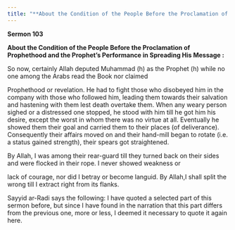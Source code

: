 ```yaml
---
title: "**About the Condition of the People Before the Proclamation of Prophethood and the Prophet’s Performance in Spreading His Message :**" 
---
```

**Sermon 103**

**About the Condition of the People Before the Proclamation of Prophethood and the Prophet’s Performance in Spreading His Message :**

So now, certainly Allah deputed Muhammad \(h\) as the Prophet \(h\) while no one among the Arabs read the Book nor claimed

Prophethood or revelation\. He had to fight those who disobeyed him in the company with those who followed him, leading them towards their salvation and hastening with them lest death overtake them\. When any weary person sighed or a distressed one stopped, he stood with him till he got him his desire, except the worst in whom there was no virtue at all\. Eventually he showed them their goal and carried them to their places \(of deliverance\)\. Consequently their affairs moved on and their hand\-mill began to rotate \(i\.e\. a status gained strength\), their spears got straightened\.

By Allah, I was among their rear\-guard till they turned back on their sides and were flocked in their rope\. I never showed weakness or

<a id="page501"></a>lack of courage, nor did I betray or become languid\. By Allah,I shall split the wrong till I extract right from its flanks\.

Sayyid ar\-Radi says the following: I have quoted a selected part of this sermon before, but since I have found in the narration that this part differs from the previous one, more or less, I deemed it necessary to quote it again here\.


